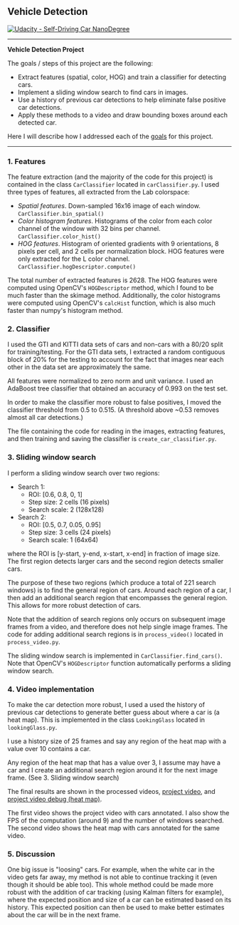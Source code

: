 ## Vehicle Detection
[![Udacity - Self-Driving Car NanoDegree](https://s3.amazonaws.com/udacity-sdc/github/shield-carnd.svg)](http://www.udacity.com/drive)

---
**Vehicle Detection Project**

The goals / steps of this project are the following:

* Extract features (spatial, color, HOG) and train a classifier for detecting cars.
* Implement a sliding window search to find cars in images.
* Use a history of previous car detections to help eliminate false positive car detections.
* Apply these methods to a video and draw bounding boxes around each detected car.

Here I will describe how I addressed each of the [goals](https://review.udacity.com/#!/rubrics/513/view) for this project.

---

### 1. Features

The feature extraction (and the majority of the code for this project) is contained in the class `CarClassifier` located in `carClassifier.py`. I used three types of features, all extracted from the Lab colorspace:

- _Spatial features_. Down-sampled 16x16 image of each window. `CarClassifier.bin_spatial()`
- _Color histogram features_. Histograms of the color from each color channel of the window with 32 bins per channel. `CarClassifier.color_hist()`
- _HOG features_. Histogram of oriented gradients with 9 orientations, 8 pixels per cell, and 2 cells per normalization block. HOG features were only extracted for the L color channel. `CarClassifier.hogDescriptor.compute()`

The total number of extracted features is 2628. The HOG features were computed using OpenCV's `HOGDescriptor` method, which I found to be much faster than the skimage method. Additionally, the color histograms were computed using OpenCV's `calcHist` function, which is also much faster than numpy's histogram method.

### 2. Classifier
I used the GTI and KITTI data sets of cars and non-cars with a 80/20 split for training/testing. For the GTI data sets, I extracted a random contiguous block of 20% for the testing to account for the fact that images near each other in the data set are approximately the same.

All features were normalized to zero norm and unit variance. I used an AdaBoost tree classifier that obtained an accuracy of 0.993 on the test set.

In order to make the classifier more robust to false positives, I moved the classifier threshold from 0.5 to 0.515. (A threshold above ~0.53 removes almost all car detections.)

The file containing the code for reading in the images, extracting features, and then training and saving the classifier is `create_car_classifier.py`.

### 3. Sliding window search
I perform a sliding window search over two regions:

- Search 1:
    - ROI: [0.6, 0.8, 0, 1]
    - Step size: 2 cells (16 pixels)
    - Search scale: 2 (128x128)
- Search 2:
    - ROI: [0.5, 0.7, 0.05, 0.95]
    - Step size: 3 cells (24 pixels)
    - Search scale: 1 (64x64)

where the ROI is [y-start, y-end, x-start, x-end] in fraction of image size. The first region detects larger cars and the second region detects smaller cars.

The purpose of these two regions (which produce a total of 221 search windows) is to find the general region of cars. Around each region of a car, I then add an additional search region that encompasses the general region. This allows for more robust detection of cars.

Note that the addition of search regions only occurs on subsequent image frames from a video, and therefore does not help single image frames. The code for adding additional search regions is in `process_video()` located in `process_video.py`.

The sliding window search is implemented in `CarClassifier.find_cars()`. Note that OpenCV's `HOGDescriptor` function automatically performs a sliding window search.

### 4. Video implementation
To make the car detection more robust, I used a used the history of previous car detections to generate better guess about where a car is (a heat map). This is implemented in the class `LookingGlass` located in `lookingGlass.py`.

I use a history size of 25 frames and say any region of the heat map with a value over 10 contains a car.

Any region of the heat map that has a value over 3, I assume may have a car and I create an additional search region around it for the next image frame. (See 3. Sliding window search)

The final results are shown in the processed videos,  [project video](./project_video_processed.mp4), and [project video debug (heat map)](./project_video_debug.mp4).

The first video shows the project video with cars annotated. I also show the FPS of the computation (around 9) and the number of windows searched. The second video shows the heat map with cars annotated for the same video.

### 5. Discussion
One big issue is "loosing" cars. For example, when the white car in the video gets far away, my method is not able to continue tracking it (even though it should be able too). This whole method could be made more robust with the addition of car tracking (using Kalman filters for example), where the expected position and size of a car can be estimated based on its history. This expected position can then be used to make better estimates about the car will be in the next frame.

